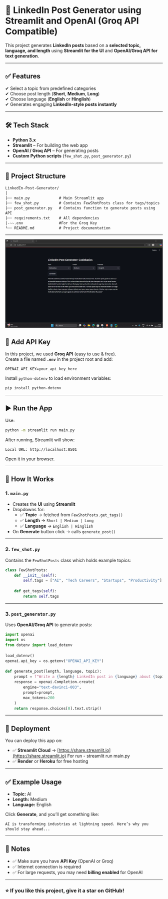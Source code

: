 # 🚀 LinkedIn Post Generator using Streamlit and OpenAI (Groq API Compatible)

This project generates **LinkedIn posts** based on a **selected topic, language, and length** using **Streamlit for the UI** and **OpenAI/Groq API for text generation**.

---

## ✅ Features
✔ Select a topic from predefined categories  
✔ Choose post length (**Short**, **Medium**, **Long**)  
✔ Choose language (**English** or **Hinglish**)  
✔ Generates engaging **LinkedIn-style posts instantly**  

---

## 🛠 Tech Stack
- **Python 3.x**  
- **Streamlit** – For building the web app  
- **OpenAI / Groq API** – For generating posts  
- **Custom Python scripts** (`few_shot.py`, `post_generator.py`)  

---

## 📂 Project Structure
```
LinkedIn-Post-Generator/
│
├── main.py             # Main Streamlit app
├── few_shot.py         # Contains FewShotPosts class for tags/topics
├── post_generator.py   # Contains function to generate posts using API
├── requirements.txt    # All dependencies
|-~~.env                #For the Groq Key
└── README.md           # Project documentation
```

---
![Alt Text](final_project.png)


## 🔑 Add API Key
In this project, we used **Groq API** (easy to use & free).  
Create a file named **`.env`** in the project root and add:
```
OPENAI_API_KEY=your_api_key_here
```

Install `python-dotenv` to load environment variables:
```bash
pip install python-dotenv
```

---

## ▶️ Run the App
Use:
```bash
python -m streamlit run main.py
```

After running, Streamlit will show:
```
Local URL: http://localhost:8501
```
Open it in your browser.

---

## 📜 How It Works
### **1. `main.py`**
- Creates the **UI** using **Streamlit**
- Dropdowns for:
  - ✅ **Topic** → fetched from `FewShotPosts.get_tags()`
  - ✅ **Length** → `Short | Medium | Long`
  - ✅ **Language** → `English | Hinglish`
- On **Generate** button click → calls `generate_post()`

---

### **2. `few_shot.py`**
Contains the `FewShotPosts` class which holds example topics:
```python
class FewShotPosts:
    def __init__(self):
        self.tags = ["AI", "Tech Careers", "Startups", "Productivity"]

    def get_tags(self):
        return self.tags
```

---

### **3. `post_generator.py`**
Uses **OpenAI/Groq API** to generate posts:
```python
import openai
import os
from dotenv import load_dotenv

load_dotenv()
openai.api_key = os.getenv("OPENAI_API_KEY")

def generate_post(length, language, topic):
    prompt = f"Write a {length} LinkedIn post in {language} about {topic}."
    response = openai.Completion.create(
        engine="text-davinci-003",
        prompt=prompt,
        max_tokens=200
    )
    return response.choices[0].text.strip()
```

---

## 🚀 Deployment
You can deploy this app on:
- ✅ **Streamlit Cloud** → [https://share.streamlit.io](https://share.streamlit.io) For run - streamlit run main.py
- ✅ **Render** or **Heroku** for free hosting

---

## ✅ Example Usage
- **Topic:** AI  
- **Length:** Medium  
- **Language:** English  

Click **Generate**, and you’ll get something like:
```
AI is transforming industries at lightning speed. Here’s why you should stay ahead...
```

---

## 📌 Notes
- ✅ Make sure you have **API Key** (OpenAI or Groq)
- ✅ Internet connection is required
- ✅ For large requests, you may need **billing enabled** for OpenAI  

---

### ⭐ If you like this project, give it a star on GitHub!  
